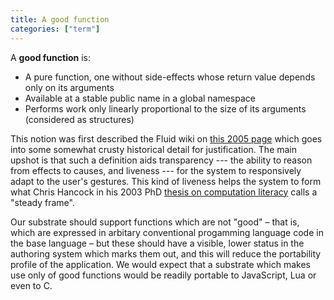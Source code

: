 ```yaml
---
title: A good function
categories: ["term"]
---
```


A **good function** is:

* A pure function, one without side-effects whose return value depends only on its arguments
* Available at a stable public name in a global namespace
* Performs work only linearly proportional to the size of its arguments (considered as structures)

This notion was first described the Fluid wiki 
on [this 2005 page](https://fluidproject.atlassian.net/wiki/spaces/fluid/pages/11514225/A+Good+Function) which goes
into some somewhat crusty historical detail for justification. The main upshot is that such a definition aids
transparency --- the ability to reason from effects to causes, and liveness --- for the system to responsively
adapt to the user's gestures. This kind of liveness helps the system to form what Chris Hancock in his 2003 PhD
[thesis on computation literacy](https://boxer-project.github.io/boxer-literature/theses/Real-Time%20Programming%20and%20the%20Big%20Ideas%20of%20Computational%20Literacy%20(Hancock,%20MIT%20PhD,%202003).pdf)
calls a "steady frame".

Our substrate should support functions which are not "good" &ndash; that is, which are expressed in arbitary
conventional progamming language code in the base language &ndash; but these should have a visible, lower status
in the authoring system which marks them out, and this will reduce the portability profile of the application. We would
expect that a substrate which makes use only of good functions would be readily portable to JavaScript, Lua or even to C.
